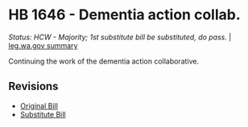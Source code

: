 # HB 1646 - Dementia action collab.
*Status: HCW - Majority; 1st substitute bill be substituted, do pass.* | [leg.wa.gov summary](https://app.leg.wa.gov/billsummary?BillNumber=1646&Year=2021)

Continuing the work of the dementia action collaborative.

## Revisions
* [Original Bill](1/)
* [Substitute Bill](S/)